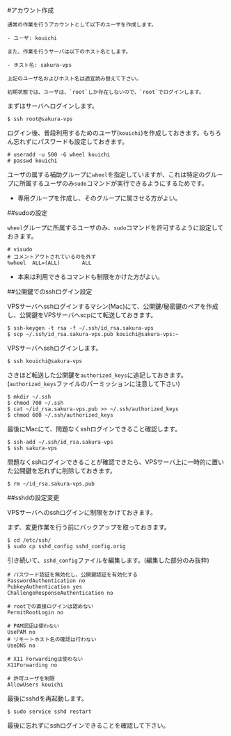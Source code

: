 #アカウント作成

```
通常の作業を行うアカウントとして以下のユーザを作成します。

- ユーザ: kouichi

また、作業を行うサーバは以下のホスト名とします。

- ホスト名: sakura-vps

上記のユーザ名およびホスト名は適宜読み替えて下さい。

初期状態では、ユーザは、`root`しか存在しないので、`root`でログインします。
```

まずはサーバへログインします。

```
$ ssh root@sakura-vps
```

ログイン後、普段利用するためのユーザ(`kouichi`)を作成しておきます。もちろん忘れずにパスワードも設定しておきます。

```
# useradd -u 500 -G wheel kouichi
# passwd kouichi
```

ユーザの属する補助グループに`wheel`を指定していますが、これは特定のグループに所属するユーザのみ`sudo`コマンドが実行できるようにするためです。

- 専用グループを作成し、そのグループに属させる方がよい。

##sudoの設定

`wheel`グループに所属するユーザのみ、`sudo`コマンドを許可するように設定しておきます。

```
# visudo
# コメントアウトされているのを外す
%wheel  ALL=(ALL)       ALL
```

- 本来は利用できるコマンドも制限をかけた方がよい。

##公開鍵でのsshログイン設定

VPSサーバへsshログインするマシン(Mac)にて、公開鍵/秘密鍵のペアを作成し、公開鍵をVPSサーバへscpにて転送しておきます。

```
$ ssh-keygen -t rsa -f ~/.ssh/id_rsa.sakura-vps
$ scp ~/.ssh/id_rsa.sakura-vps.pub kouichi@sakura-vps:~
```

VPSサーバへsshログインします。

```
$ ssh kouichi@sakura-vps
```

さきほど転送した公開鍵を`authorized_keys`に追記しておきます。(`authorized_keys`ファイルのパーミッションに注意して下さい)

```
$ mkdir ~/.ssh
$ chmod 700 ~/.ssh
$ cat ~/id_rsa.sakura-vps.pub >> ~/.ssh/authorized_keys
$ chmod 600 ~/.ssh/authorized_keys 
```

最後にMacにて、問題なくsshログインできること確認します。

```
$ ssh-add ~/.ssh/id_rsa.sakura-vps
$ ssh sakura-vps
```

問題なくsshログインできることが確認できたら、VPSサーバ上に一時的に置いた公開鍵を忘れずに削除しておきます。

```
$ rm ~/id_rsa.sakura-vps.pub
```

##sshdの設定変更

VPSサーバへのsshログインに制限をかけておきます。

まず、変更作業を行う前にバックアップを取っておきます。

```
$ cd /etc/ssh/
$ sudo cp sshd_config sshd_config.orig
```

引き続いて、`sshd_config`ファイルを編集します。(編集した部分のみ抜粋)

```
# パスワード認証を無効化し、公開鍵認証を有効化する
PasswordAuthentication no
PubkeyAuthentication yes
ChallengeResponseAuthentication no

# rootでの直接ログインは認めない
PermitRootLogin no
 
# PAM認証は使わない
UsePAM no
# リモートホスト名の確認は行わない
UseDNS no

# X11 Forwardingは使わない
X11Forwarding no

# 許可ユーザを制限
AllowUsers kouichi
```

最後にsshdを再起動します。

```
$ sudo service sshd restart
```

最後に忘れずにsshログインできることを確認して下さい。